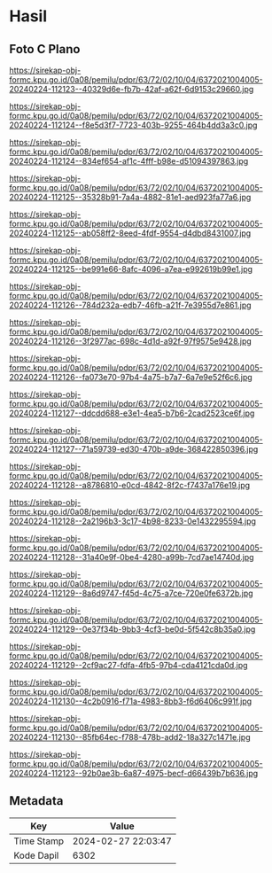 # Hasil

## Foto C Plano

https://sirekap-obj-formc.kpu.go.id/0a08/pemilu/pdpr/63/72/02/10/04/6372021004005-20240224-112123--40329d6e-fb7b-42af-a62f-6d9153c29660.jpg

https://sirekap-obj-formc.kpu.go.id/0a08/pemilu/pdpr/63/72/02/10/04/6372021004005-20240224-112124--f8e5d3f7-7723-403b-9255-464b4dd3a3c0.jpg

https://sirekap-obj-formc.kpu.go.id/0a08/pemilu/pdpr/63/72/02/10/04/6372021004005-20240224-112124--834ef654-af1c-4fff-b98e-d51094397863.jpg

https://sirekap-obj-formc.kpu.go.id/0a08/pemilu/pdpr/63/72/02/10/04/6372021004005-20240224-112125--35328b91-7a4a-4882-81e1-aed923fa77a6.jpg

https://sirekap-obj-formc.kpu.go.id/0a08/pemilu/pdpr/63/72/02/10/04/6372021004005-20240224-112125--ab058ff2-8eed-4fdf-9554-d4dbd8431007.jpg

https://sirekap-obj-formc.kpu.go.id/0a08/pemilu/pdpr/63/72/02/10/04/6372021004005-20240224-112125--be991e66-8afc-4096-a7ea-e992619b99e1.jpg

https://sirekap-obj-formc.kpu.go.id/0a08/pemilu/pdpr/63/72/02/10/04/6372021004005-20240224-112126--784d232a-edb7-46fb-a21f-7e3955d7e861.jpg

https://sirekap-obj-formc.kpu.go.id/0a08/pemilu/pdpr/63/72/02/10/04/6372021004005-20240224-112126--3f2977ac-698c-4d1d-a92f-97f9575e9428.jpg

https://sirekap-obj-formc.kpu.go.id/0a08/pemilu/pdpr/63/72/02/10/04/6372021004005-20240224-112126--fa073e70-97b4-4a75-b7a7-6a7e9e52f6c6.jpg

https://sirekap-obj-formc.kpu.go.id/0a08/pemilu/pdpr/63/72/02/10/04/6372021004005-20240224-112127--ddcdd688-e3e1-4ea5-b7b6-2cad2523ce6f.jpg

https://sirekap-obj-formc.kpu.go.id/0a08/pemilu/pdpr/63/72/02/10/04/6372021004005-20240224-112127--71a59739-ed30-470b-a9de-368422850396.jpg

https://sirekap-obj-formc.kpu.go.id/0a08/pemilu/pdpr/63/72/02/10/04/6372021004005-20240224-112128--a8786810-e0cd-4842-8f2c-f7437a176e19.jpg

https://sirekap-obj-formc.kpu.go.id/0a08/pemilu/pdpr/63/72/02/10/04/6372021004005-20240224-112128--2a2196b3-3c17-4b98-8233-0e1432295594.jpg

https://sirekap-obj-formc.kpu.go.id/0a08/pemilu/pdpr/63/72/02/10/04/6372021004005-20240224-112128--31a40e9f-0be4-4280-a99b-7cd7ae14740d.jpg

https://sirekap-obj-formc.kpu.go.id/0a08/pemilu/pdpr/63/72/02/10/04/6372021004005-20240224-112129--8a6d9747-f45d-4c75-a7ce-720e0fe6372b.jpg

https://sirekap-obj-formc.kpu.go.id/0a08/pemilu/pdpr/63/72/02/10/04/6372021004005-20240224-112129--0e37f34b-9bb3-4cf3-be0d-5f542c8b35a0.jpg

https://sirekap-obj-formc.kpu.go.id/0a08/pemilu/pdpr/63/72/02/10/04/6372021004005-20240224-112129--2cf9ac27-fdfa-4fb5-97b4-cda4121cda0d.jpg

https://sirekap-obj-formc.kpu.go.id/0a08/pemilu/pdpr/63/72/02/10/04/6372021004005-20240224-112130--4c2b0916-f71a-4983-8bb3-f6d6406c991f.jpg

https://sirekap-obj-formc.kpu.go.id/0a08/pemilu/pdpr/63/72/02/10/04/6372021004005-20240224-112130--85fb64ec-f788-478b-add2-18a327c1471e.jpg

https://sirekap-obj-formc.kpu.go.id/0a08/pemilu/pdpr/63/72/02/10/04/6372021004005-20240224-112123--92b0ae3b-6a87-4975-becf-d66439b7b636.jpg


## Metadata

| Key        | Value               |
| ---------- | ------------------- |
| Time Stamp | 2024-02-27 22:03:47 |
| Kode Dapil | 6302                |



